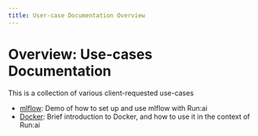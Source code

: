```yaml
---
title: User-case Documentation Overview
---
```

# Overview: Use-cases Documentation

This is a collection of various client-requested use-cases  
  
+ [mlflow](./runai_mlflow_demo/README.md): Demo of how to set up and use mlflow with Run:ai
+ [Docker](./runai_docker_intro/README.md): Brief introduction to Docker, and how to use it in the context of Run:ai